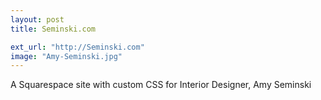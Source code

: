 ```yaml
---
layout: post
title: Seminski.com

ext_url: "http://Seminski.com"
image: "Amy-Seminski.jpg"
---
```


A Squarespace site with custom CSS for Interior Designer, Amy Seminski